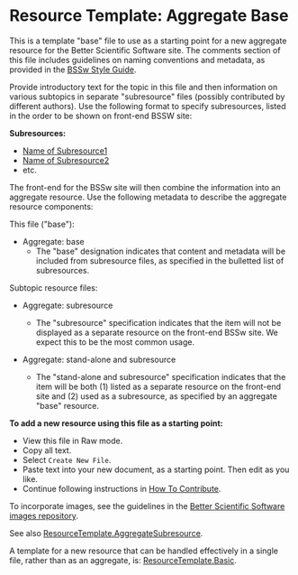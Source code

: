 
# Resource Template: Aggregate Base

This is a template "base" file to use as a starting point for a new aggregate resource for the Better Scientific Software site.  The comments section of this file includes guidelines on naming conventions and metadata, as provided in the [BSSw Style Guide](../StyleGuide.md).  

Provide introductory text for the topic in this file and then information on various subtopics in separate "subresource" files (possibly contributed by different authors). Use the following format to specify subresources, listed in the order to be shown on front-end BSSW site:

**Subresources:**
- [Name of Subresource1](CuratedContent/SubresourceFile1.md)
- [Name of Subresource2](CuratedContent/SubresourceFile2.md)
- etc.

The front-end for the BSSw site will then combine the information into an aggregate resource.  Use the following metadata to describe the aggregate resource components:

This file ("base"):  
- Aggregate: base
   - The "base" designation indicates that content and metadata will be included from subresource files, as specified in the bulletted list of subresources.

Subtopic resource files:
- Aggregate: subresource
  - The "subresource" specification indicates that the item will not be displayed as a separate resource on the front-end BSSw site.  We expect this to be the most common usage.  

- Aggregate: stand-alone and subresource
   - The "stand-alone and subresource" specification indicates that the item will be both (1) listed as a separate resource on the front-end site and (2) used as a subresource, as specified by an aggregate "base" resource.

**To add a new resource using this file as a starting point:**
- View this file in Raw mode.
- Copy all text.
- Select `Create New File`.
- Paste text into your new document, as a starting point. Then edit as you like.
- Continue following instructions in [How To Contribute](../HowToContribute.md).

To incorporate images, see the guidelines in the [Better Scientific Software images repository](https://github.com/betterscientificsoftware/images/blob/master/README.md).

See also [ResourceTemplate.AggregateSubresource](ResourceTemplate.AggregateSubresource.md).

A template for a new resource that can be handled effectively in a single file, rather than as an aggregate, is:
[ResourceTemplate.Basic](ResourceTemplate.Basic.md).

<!---
Publish: no
Categories: specify 1 or more categories
Topics: specify 1 or more topics (corresponding to each category)
Tags: bssw-internal
Level: specify level of content
Prerequisites: specify prerequisites
Aggregate: base
--->

<!---
Please follow these guidelines for naming resources and files. Be sure to include metadata with each entry, as this will be used to organize content, provide filters, and support searches on the BSSW site.

Resource Name:

    Brief, essential words only, nothing extra
    For curated content: Follow name of content (e.g., title of book, article, event, site)
    Filename: Same as resource name, adding the suffix ".md" to indicate a Markdown file
        No spaces
        Cap for first letter of each word
        Abbreviations:
            Apps = Applications
            Cse = CSE = Computational Science and Engineering
            Devpt = Development
            Eng = Engineering
            Hpc = HPC = High-Performance Computing
            Perf = Performance
            Sw = Software
            etc.
         Example filename: MyNewArticleTopic.md

Resource Deck:
    One-sentence resource description (limited length, appears in header area of frontend)

Resource Description:
    Concise paragraph explaining resource from the perspective of the CSE community
    Image file (e.g., logo) - optional (encouraged when this exists)

Contributor:
    Name(s) of contributor(s), hyperlinked to GitHub profile(s)

Metadata: Include metadata as formatted comments at the end of the file

    Publish: Publish on the BSSw front-end site?
    Categories: Specify 1 or more categories (primary display via BSSW website)
    Topics: Specify 1 or more topics (visible filters via BSSw website)
    Tags: Specify additional tags as keywords for searches (optional)
    Level: Specify level of content
    Prerequisites: Specify any assumed knowledge on the BSSw site (usually Level 0 and Level 1 BSSW docs)
    Aggregate: Optional info for aggregating content to define a more complex resource

Each aspect of metadata is described below.

Publish: Publish on the BSSw front-end site?
Publish: Yes
Publish: No

Only files designated as 'Publish: Yes' will be published on the front-end BSSw site. Work that has not been finalized or is not intended for the front-end site should be designated 'Publish: No'

Categories: [Primary display via BSSw website interface]

[BSSw curators may add/revise categories as needed over time.]

- Planning
- Development
- Performance
- Reliability
- Collaboration
- Skills

#### Topics: Visible filters via BSSw website interface
- All categories and also finer grain topics within categories
 [Topics: 4-7 per category: family of topics that make sense together. BSSw curators may add/revise topics as needed over time.]

  - **Planning**
      - Requirements
      - Design
      - Software interoperability
  - **Development**
      - Documentation
      - Version control
      - Configuration and builds
      - Deployment
      - Issue tracking
      - Refactoring
      - Software engineering
      - Programming languages and tools
  - **Performance**
      - High-performance computing (HPC)
      - Performance at leadership computing facilities (LCFs)
      - Performance portability
  - **Reliability**
      - Testing
      - Continuous integration testing
      - Reproducibility
      - Debugging
  - **Collaboration**
      - Licensing
      - Strategies for more effective teams
      - Funding sources and programs
      - Projects and organizations
      - Software publishing and citation
      - Discussion and question sites
  - **Skills**
      - Personal productivity and sustainability
      - Online learning

Tags: [optional additional keywords for searches]

 [under revision -- not currently used]

Levels: Specify level of detail and depth of content

    Level 0: BSSw WhatIs document
    Level 1: BSSw HowTo document (or equivalent level of detail)
    Level 2: More detailed content, beginner or intermediate levels
    Level 3: Advanced content

Prerequisites: Specify files for any assumed knowledge on the BSSW site (usually Level 0 and Level1 BSSw docs)

    - Most prerequisites are specified automatically according to Topics. In this case, use:
       - Prerequisites: default
    - Specify additional prerequisites only for information not already covered by Topics.
       - Prerequisites: filename1.md, filename2.md, etc.

Aggregate:

   Aggregate: base
   - The "base" designation indicates that content and metadata will be included from specified subresource files.  

   Aggregate: subresource
   - The "subresource" designation indicates that the item will not be displayed as a separate resource on the front-end BSSw site.  We expect this to be the most common usage.  However, omitting this subresource metadata will enable the item to be both (1) listed as a separate resource on the front-end site and (2) used as a subresource, as specified by an aggregate "base" resource.

--->
